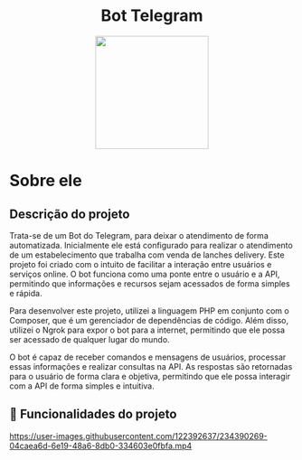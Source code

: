 <h1 align="center"> Bot Telegram </h1>

  <p align="center">
<img src="https://user-images.githubusercontent.com/122392637/234366189-40119c73-3ed4-4cbf-bf29-5da5d150a9f4.png" width="200" height="200" align="center" </img>


# Sobre ele 

## Descrição do projeto
Trata-se de um Bot do Telegram, para deixar o atendimento de forma automatizada. Inicialmente ele está configurado 
para realizar o atendimento de um estabelecimento que trabalha com venda de lanches delivery.
Este projeto foi criado com o intuito de facilitar a interação entre usuários e serviços online. O bot funciona como uma ponte entre o usuário e a API, permitindo que informações e recursos sejam acessados de forma simples e rápida.

Para desenvolver este projeto, utilizei a linguagem PHP em conjunto com o Composer, que é um gerenciador de dependências de código. Além disso, utilizei o Ngrok para expor o bot para a internet, permitindo que ele possa ser acessado de qualquer lugar do mundo.

O bot é capaz de receber comandos e mensagens de usuários, processar essas informações e realizar consultas na API. As respostas são retornadas para o usuário de forma clara e objetiva, permitindo que ele possa interagir com a API de forma simples e intuitiva.

  

## 🔨 Funcionalidades do projeto
https://user-images.githubusercontent.com/122392637/234390269-04caea6d-6e19-48a6-8db0-334603e0fbfa.mp4




